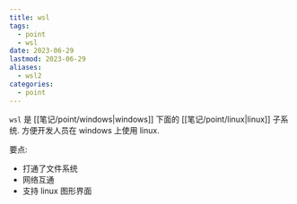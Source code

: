 ```yaml
---
title: wsl
tags:
  - point
  - wsl
date: 2023-06-29
lastmod: 2023-06-29
aliases:
  - wsl2
categories:
  - point
---
```


`wsl` 是 [[笔记/point/windows|windows]] 下面的 [[笔记/point/linux|linux]] 子系统. 方便开发人员在 windows 上使用 linux.

要点:

- 打通了文件系统
- 网络互通
- 支持 linux 图形界面
